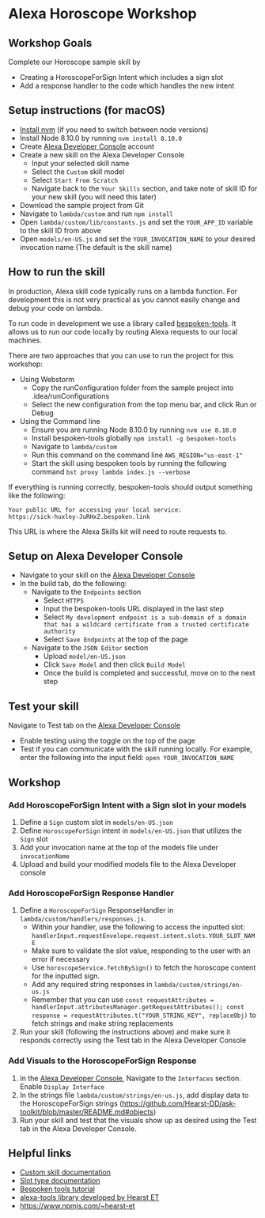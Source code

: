 # Alexa Horoscope Workshop

## Workshop Goals
Complete our Horoscope sample skill by
* Creating a HoroscopeForSign Intent which includes a sign slot
* Add a response handler to the code which handles the new intent

## Setup instructions (for macOS)
* [Install nvm](http://nvm.sh) (if you need to switch between node versions)
* Install Node 8.10.0 by running `nvm install 8.10.0`
* Create [Alexa Developer Console](https://developer.amazon.com) account
* Create a new skill on the Alexa Developer Console
    * Input your selected skill name 
    * Select the `Custom` skill model
    * Select `Start From Scratch`
    * Navigate back to the `Your Skills` section, and take note of skill ID for your new skill (you will need this later)
* Download the sample project from Git
* Navigate to `lambda/custom` and run `npm install`
* Open `lambda/custom/lib/constants.js` and set the `YOUR_APP_ID` variable to the skill ID from above
* Open `models/en-US.js` and set the `YOUR_INVOCATION_NAME` to your desired invocation name (The default is the skill name)

## How to run the skill
In production, Alexa skill code typically runs on a lambda function. For development this is not very practical as you cannot easily change and debug your code on lambda. 

To run code in development we use a library called [bespoken-tools](https://bespoken.io/). It allows us to run our code locally by routing Alexa requests to our local machines. 

There are two approaches that you can use to run the project for this workshop:
* Using Webstorm
    * Copy the runConfiguration folder from the sample project into .idea/runConfigurations
    * Select the new configuration from the top menu bar, and click Run or Debug 
* Using the Command line
    * Ensure you are running Node 8.10.0 by running `nvm use 8.10.0`
    * Install bespoken-tools globally `npm install -g bespoken-tools`
    * Navigate to `lambda/custom`
    * Run this command on the command line `AWS_REGION="us-east-1"`
    * Start the skill using bespoken tools by running the following command `bst proxy lambda index.js --verbose`
    
If everything is running correctly, bespoken-tools should output something like the following:
```
Your public URL for accessing your local service:
https://sick-huxley-JuRHxZ.bespoken.link
```
This URL is where the Alexa Skills kit will need to route requests to. 

## Setup on Alexa Developer Console
* Navigate to your skill on the [Alexa Developer Console](https://developer.amazon.com)
* In the build tab, do the following:
    * Navigate to the `Endpoints` section
        * Select `HTTPS`
        * Input the bespoken-tools URL displayed in the last step
        * Select `My development endpoint is a sub-domain of a domain that has a wildcard certificate from a trusted certificate authority`
        * Select `Save Endpoints` at the top of the page    
    * Navigate to the `JSON Editor` section 
        * Upload `model/en-US.json`
        * Click `Save Model` and then click `Build Model`
        * Once the build is completed and successful, move on to the next step

## Test your skill
Navigate to Test tab on the [Alexa Developer Console](https://developer.amazon.com)
* Enable testing using the toggle on the top of the page
* Test if you can communicate with the skill running locally. For example, enter the following into the input field: `open YOUR_INVOCATION_NAME`

## Workshop 
### Add HoroscopeForSign Intent with a Sign slot in your models
1. Define a `Sign` custom slot in `models/en-US.json`
2. Define `HoroscopeForSign` intent in `models/en-US.json` that utilizes the `Sign` slot 
3. Add your invocation name at the top of the models file under `invocationName`
4. Upload and build your modified models file to the Alexa Developer console
### Add HoroscopeForSign Response Handler
1. Define a `HoroscopeForSign` ResponseHandler in `lambda/custom/handlers/responses.js`. 
    * Within your handler, use the following to access the inputted slot: `handlerInput.requestEnvelope.request.intent.slots.YOUR_SLOT_NAME`
    * Make sure to validate the slot value, responding to the user with an error if necessary 
    * Use `horoscopeService.fetchBySign()` to fetch the horoscope content for the inputted sign.
    * Add any required string responses in `lambda/custom/strings/en-us.js`
    * Remember that you can use ```const requestAttributes = handlerInput.attributesManager.getRequestAttributes(); const response = requestAttributes.t("YOUR_STRING_KEY", replaceObj)``` to fetch strings and make string replacements
2. Run your skill (following the instructions above) and make sure it responds correctly using the Test tab in the Alexa Developer Console
### Add Visuals to the HoroscopeForSign Response
1. In the [Alexa Developer Console](https://developer.amazon.com), Navigate to the `Interfaces` section. Enable `Display Interface`
2. In the strings file `lambda/custom/strings/en-us.js`, add display data to the HoroscopeForSign strings (https://github.com/Hearst-DD/ask-toolkit/blob/master/README.md#objects)
3. Run your skill and test that the visuals show up as desired using the Test tab in the Alexa Developer Console.

## Helpful links
* [Custom skill documentation](https://developer.amazon.com/docs/custom-skills/understanding-custom-skills.html)
* [Slot type documentation](https://developer.amazon.com/docs/custom-skills/slot-type-reference.html)
* [Bespoken tools tutorial](http://docs.bespoken.io/en/latest/tutorials/tutorial_lambda_local/)
* [alexa-tools library developed by Hearst ET](https://github.com/Hearst-DD/alexa-tools)
* https://www.npmjs.com/~hearst-et
